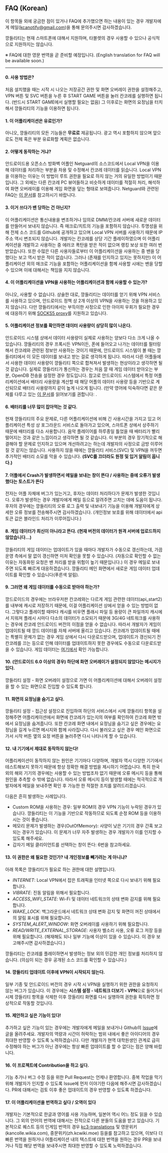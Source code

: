 ## FAQ (Korean)

이 항목들 외에 궁금한 점이 있거나 FAQ에 추가했으면 하는 내용이 있는 경우 개발자에게 메일(kcanotify@gmail.com)을 통해 문의주시면 감사하겠습니다.

깡들리티는 현재 스마트폰에 대해서 지원하며, 타블렛의 경우 사용할 수 있으나 공식적으로 지원하지는 않습니다.

※ FAQ에 대한 영문 번역을 곧 준비할 예정입니다. (English translation for FAQ will be available soon.)

---

#### 0. 사용 방법은?
처음 설치했을 때는 시작 시 나오는 저장공간 권한 및 화면 오버레이 권한을 설정해주고, VPN 버튼 및 SVC 버튼을 누른 후 START GAME 버튼을 눌러 칸코레를 실행하면 됩니다. (반드시 START GAME에서 실행할 필요는 없음) 그 이후로는 화면의 요정님을 터치해서 깡들리티의 기능을 이용하면 됩니다.

#### 1. 이 어플리케이션은 유료인가?
아니오, 깡들리티의 모든 기능들은 **무료로** 제공됩니다. 광고 역시 포함하지 않으며 앞으로도 전체 혹은 부분 유료화할 계획은 없습니다. 

#### 2. 어떻게 동작하는 거냐?
안드로이드용 오픈소스 방화벽 어플인 Netguard의 소스코드에서 Local VPN을 이용해 데이터를 처리하는 부분을 차용 및 수정해서 칸코레 데이터를 읽습니다. Local VPN을 이용하는 이유는 이 방법이 루트 권한을 필요로 하지 않는 거의 유일한 방법이기 때문입니다. 그 외에는 다른 칸코레 PC 뷰어들하고 비슷하게 데이터를 적절히 처리, 해석하여 화면 오버레이를 이용해 게임 화면을 덮는 형태로 보여줍니다. Netguard와 관련된 FAQ는 [이 문서](https://github.com/M66B/NetGuard/blob/master/FAQ.md)를 참고하시기 바랍니다.

#### 3. 이거 쓰다가 밴 당하는 건 아닌지?
이 어플리케이션은 통신내용을 변조하거나 임의로 DMM/칸코레 서버에 새로운 데이터를 만들어서 보내지 않습니다. 즉 매크로/치트의 기능을 포함하지 않습니다. 투명성을 위해 전체 소스 코드를 Github에 공개하고 있으며 Local VPN 서버를 사용하기 때문에 IP 주소 역시 변조되지 않습니다. 개발자는 칸코레를 상당 기간 플레이하였으며 이 어플리케이션을 개발하고 사용하는 중 에러코 폭탄을 받은 적이 없으며 랭킹 보상 또한 여러 번 받았습니다. 또한 수많은 다른 사용자들로부터 이 어플리케이션을 사용하는 중 밴을 당했다는 보고 역시 받은 적이 없습니다. 그러나 (존재를 인지하고 있지는 못하지만) 이 어플리케이션 외의 매크로 기능을 포함하는 어플리케이션을 함께 사용할 시에는 밴을 당할 수 있으며 이에 대해서는 책임을 지지 않습니다.

#### 4. 이 어플리케이션을 VPN을 사용하는 어플리케이션과 함께 사용할 수 있는가?
아니오, 사용할 수 없습니다. 상술한 대로, 깡들리티는 데이터를 얻기 위해 VPN 서비스를 사용하고 있으며, 안드로이드 정책 상 2개 이상의 VPN을 사용하는 것을 허용하고 있지 않습니다. 다만 깡들리티에서는 부득이한 사정으로 인한 아이피 우회가 필요한 경우에 대응하기 위해 [SOCKS5 proxy](https://en.wikipedia.org/wiki/SOCKS)를 지원하고 있습니다. 

#### 5. 어플리케이션 정보를 확인하면 데이터 사용량이 상당히 많이 나온다.
안드로이드 시스템 상에서 데이터 사용량이 실제로 사용하는 양보다 다소 크게 나올 수 있습니다. 
깡들리티의 경우 프록시든 VPN이든, 폰에 들어오고 나가는 데이터를 필터링해서 칸코레와 관련된 정보만 사용하는 것이기 때문에, 안드로이드 시스템이 볼 때는 깡들리티에서 이 모든 데이터를 보내고 받는 걸로 생각하게 됩니다. 따라서 다른 어플들에서 사용한 데이터 사용량이 깡들리티 쪽으로 합쳐져서 발생하는 현상이라고 생각하면 될 것 같습니다. 실제로 깡들리티가 통신하는 경우는 처음 깔 때 게임 데이터 받아오는 부분, OpenDB 전송을 설정한 경우 정도입니다. 참고로 안드로이드 시스템에서 특정 어플리케이션에서 배터리 사용량을 계산할 때 해당 어플의 데이터 사용량 등을 기반으로 계산되므로 배터리 사용량까지 같이 높게 나오게 됩니다. (만약 영어에 익숙하다면 같은 문제를 다루고 있는 [이 문서](https://kb.adguard.com/en/android/solving-problems/battery)를 읽어보기를 권합니다: . 

#### 6. 배터리를 너무 많이 잡아먹는 것 같다.
현재 깡들리티의 주요 문제로, 다른 어플리케이션에 비해 긴 사용시간을 가지고 있고 어플리케이션 특성 상 포그라운드 서비스로 돌아가고 있으며, 스마트폰 상에서 상주하기 때문에 배터리를 다소 사용합니다. 음악 플레이어를 하루종일 틀었을 때 배터리가 빨리 떨어지는 것과 같은 느낌이라고 생각하면 될 것 같습니다. 이 부분의 경우 장기적으로 해결해야 할 문제로 인지하고 있으며 개선하려고는 하는데 개발자의 사정으로 금방 이루어질 것 같지는 않습니다. 사용하지 않을 때에는 깡들리티 서비스(SVC) 및 VPN을 꺼두면 추가적인 배터리 소모를 막을 수 있습니다. **(SVC를 끄더라도 원정 및 입거 알림이 옵니다.)**

#### 7. 어플에서 Crash가 발생하면서 메일을 보내는 창이 뜬다 / 사용하는 중에 오류가 발생했다는 토스트가 뜬다
전자는 어플 자체에 버그가 있는거고, 후자는 데이터 처리하다가 문제가 발생한 것입니다. 오류가 발생하는 경우 개발자에게 메일 등으로 알려주면 고치는 데에 도움이 됩니다. 후자의 경우에는 깡들리티의 오류 로그 출력 및 내보내기 기능을 이용해 개발자에게 상세한 오류 정보를 전송해주시면 감사하겠습니다. (개인정보 보호를 위해 데이터에서 api 토큰 값은 블라인드 처리가 이루어집니다.)

#### 8. 게임 데이터가 최신이 아니라고 뜬다. (현재 버전의 데이터가 원격 서버에 업로드하지 않았습니다...)
깡들리티의 게임 데이터는 업데이트가 있을 때마다 개발자가 수동으로 갱신하는데, 가끔 운영 측에서 말 없이 갱신하면 미처 확인을 못할 수 있습니다. (자동으로 확인할 수 없는 이유는 자동화된 요청은 밴 처리를 받을 위험이 높기 때문입니다.) 이 경우 메일로 보내주면 되도록 빠르게 대응하겠습니다. 깡들리티 메인 화면에서 새로운 게임 데이터 업데이트를 확인할 수 있습니다(푸른색 알림).

#### 9. 그러면 왜 게임 데이터를 수동으로 받아야 하는가?
깡드로이드의 경우에는 브라우저판 칸코레와는 다르게 게임 관련한 데이터(api_start2)를 내부에 캐시로 저장하기 때문에, 이걸 어플리케이션 상에서 얻을 수 있는 방법이 없다. 그렇다고 플레이할 때마다 캐시를 비우면 플래시 파일 등 용량이 큰 파일까지 캐시에서 지워져 플레시 시마다 다소의 데이터가 소모되기 때문에 3G/4G 네트워크를 사용하는 경우에 칸코레 안드로이드 버전의 이점을 얻을 수 없습니다. 따라서 개발자가 게임이 업데이트될 때 깡드 데이터를 자체 서버에 올리고 있습니다. 칸코레가 업데이트될 때에는 특별히 문제가 없는 경우 게임 상에서 다시 다운로드받으며, 업데이트가 갱신되기 전 칸코레를 끄는 등으로 인해 데이터를 업데이트하지 못한 경우에도 수동으로 다운로드받을 수 있습니다. 게임 데이터는 [여기에서](https://github.com/antest1/kcanotify/blob/master/app/src/main/assets/api_start2) 확인 가능합니다.

#### 10. (안드로이드 6.0 이상의 경우) 하단에 화면 오버레이가 설정되지 않았다는 메시지가 있다.
깡들리티 설정 - 화면 오버레이 설정으로 가면 이 어플리케이션에 대해서 오버레이 설정을 할 수 있는 화면으로 진입할 수 있도록 합니다.

#### 11. 화면의 요정님을 숨기고 싶다.
깡들리티 설정 - 접근성 설정으로 진입하여 하단의 서비스에서 시제 깡들리티 항목을 설정해주면 어플리케이션에서 화면에 칸코레가 있는지의 여부를 확인하여 칸코레 화면 밖에서 요정님을 숨겨줍니다. 또한 칸코레 화면 내에서 요정님을 숨기고 싶은 경우에는 요정님을 길게 누르면 메시지와 함께 사라집니다. 다시 불러오고 싶은 경우 메인 화면으로 가서 시작 버튼 옆의 요정 버튼을 눌러주면 다시 나타나게 할 수 있습니다.

#### 12. 내 기기에서 제대로 동작하지 않는다!
어플리케이션이 동작하지 않는 원인은 기기마다 다양하며, 개발자 역시 다양한 기기에서 테스트해보지 못하기 때문에 항상 정확한 해결 방법을 제시하기 어렵습니다. 특히 한국 외의 해외 기기의 경우에는 사용할 수 있는 방법조차 없기 때문에 오류 메시지 등을 통해 원인을 추측할 수 밖에 없습니다. 따라서 오류 메시지 등이 발생할 때에는 적극적으로 개발자에게 메일을 보내주면 확인 후 가능한 한 적절한 조치를 알려드리겠습니다. 

다음은 흔히 발생하는 사례입니다. 
- Custom ROM을 사용하는 경우: 일부 ROM의 경우 VPN 기능이 누락된 경우가 있습니다. 깡들리티는 이 기능을 기반으로 작동하므로 되도록 순정 ROM 등을 이용하시는 것이 좋습니다.
- 메모리 문제가 발생하는 경우(OutOfMemory): 사양이 낮은 기기의 경우 간혹 보고되는 경우가 있습니다. 이 문제가 너무 자주 발생하는 경우 개발자가 이를 인지할 수 있도록 해주세요.
- 갑자기 메일 클리이언트를 선택하는 창이 뜬다: 6번을 참고하세요.

#### 13. 이 권한은 왜 필요한 것인가? 내 개인정보를 빼가려는 게 아니냐?
아래 목록은 깡들리티가 필요로 하는 권한에 대한 설명입니다.
- *INTERNET*: Local VPN에서 잡은 트래픽을 인터넷 쪽으로 다시 보내기 위해 필요합니다.
- *VIBRATE*: 진동 알림을 위해서 필요합니다.
- *ACCESS_WIFI_STATE*: Wi-Fi 및 데이터 네트워크의 상태 변화 감지를 위해 필요합니다.
- *WAKE_LOCK*: 백그라운드에서 네트워크 상태 변화 감지 및 화면이 꺼진 상태에서의 알림 표시를 위해 필요합니다.
- *SYSTEM_ALERT_WINDOW*: 화면 오버레이를 사용하기 위해 필요합니다.
- *READ/WRITE_EXTERNAL_STORAGE*: 사용자 벨소리 사용, 오류 로그 저장 등을 위해 필요합니다. (해재해도 되나 일부 기능에 이상이 있을 수 있습니다. 이 경우 보고해주시면 감사하겠습니다.)

깡들리티는 칸코레를 플레이하면서 발생하는 정보 외의 민감한 개인 정보를 처리하지 않습니다. (의심이 되는 경우 공개된 소스 코드를 확인할 수 있습니다.)

#### 14. 깡들리티 업데이트 이후에 VPN이 시작되지 않는다.
일부 기종 및 안드로이드 버전의 경우 시작 시 VPN을 실행하기 위한 권한을 요청하지 않는 버그가 있습니다.
이 경우에는 **시스템 설정 - 네트워크 더보기 - VPN**으로 들어가서 시제 깡들리티 항목을 삭제한 이후 깡들리티 화면를 다시 실행하여 권한을 획득하면 정상적으로 작동할 것입니다.

#### 15. 제안하고 싶은 기능이 있다! 
추가하고 싶은 기능이 있는 경우에는 개발자에게 메일을 보내거나 Github의 [Issue](https://github.com/antest1/kcanotify/issues)에 글을 올려주세요. 개발자의 역량과 시간이 허락하는 범위 내에서 좋은 아이디어의 경우 최대한 반영할 수 있도록 노력하겠습니다. 다만 개발자가 현역 대학원생인 관계로 급히 수정해야 하는 버그가 아닌 경우에는 항상 빠른 업데이트를 할 수 없다는 점은 양해 바랍니다.

#### 16. 이 프로젝트에 Contribution을 하고 싶다.
기능 추가나 버그 수정 등을 위한 Pull Request는 언제나 환영합니다. 중복 작업을 막기 위해 개발자가 인지할 수 있도록 Issue에 먼저 이야기한 다음에 해주시면 감사하겠습니다. PR에 대해서는 검토 이후 좋은 업데이트의 경우 반영할 수 있도록 하겠습니다.

#### 17. 이 어플리케이션을 번역하고 싶다 / 오역이 있다
개발자는 기본적으로 한글과 영어를 사용 가능하며, 일본어 역시 어느 정도 읽을 수 있습니다. 그 외의 언어의 번역에 대해서는 전적으로 다른 분들의 도움을 받고 있습니다.
기본적으로 퀘스트 등의 인게임 번역의 경우 [kc3-translations](https://github.com/KC3Kai/kc3-translations) 및 영문위키(kancolle.wikia.com), 중문위키(zh.kcwiki.moe) 등을를 참고하고 있으며, 이보다 더 빠른 번역을 원하거나 어플리케이션 내의 텍스트에 대한 번역을 원하는 경우 PR을 보내거나 직접 해당 번역을 보내주시면 최대한 반영할 수 있도록 노력하겠습니다.

